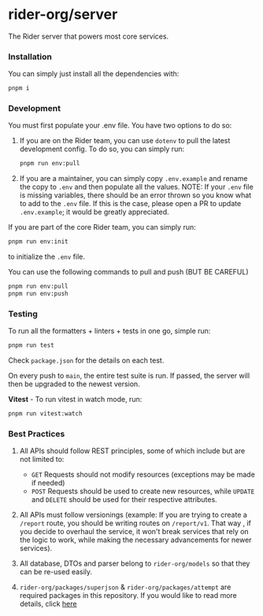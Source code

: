 # rider-org/server

The Rider server that powers most core services.

### Installation

You can simply just install all the dependencies with:

```bash
pnpm i
```

### Development

You must first populate your .env file. You have two options to do so:

1.  If you are on the Rider team, you can use `dotenv` to pull the latest development config. To do so, you can simply run:

    ```bash
    pnpm run env:pull
    ```

2.  If you are a maintainer, you can simply copy `.env.example` and rename the copy to `.env` and then populate all the values. NOTE: If your `.env` file is missing variables, there should be an error thrown so you know what to add to the `.env` file. If this is the case, please open a PR to update `.env.example`; it would be greatly appreciated.

If you are part of the core Rider team, you can simply run:

```bash
pnpm run env:init
```

to initialize the `.env` file.

You can use the following commands to pull and push (BUT BE CAREFUL)

```bash
pnpm run env:pull
pnpm run env:push
```

### Testing

To run all the formatters + linters + tests in one go, simple run:

```bash
pnpm run test
```

Check `package.json` for the details on each test.

On every push to `main`, the entire test suite is run. If passed, the server will then be upgraded to the newest version.

**Vitest** - To run vitest in watch mode, run:

```bash
pnpm run vitest:watch
```

### Best Practices

1.  All APIs should follow REST principles, some of which include but are not limited to:

    - `GET` Requests should not modify resources (exceptions may be made if needed)
    - `POST` Requests should be used to create new resources, while `UPDATE` and `DELETE` should be used for their respective attributes.

2.  All APIs must follow versionings (example: If you are trying to create a `/report` route, you should be writing routes on `/report/v1`. That way , if you decide to overhaul the service, it won't break services that rely on the logic to work, while making the necessary advancements for newer services).

3.  All database, DTOs and parser belong to `rider-org/models` so that they can be re-used easily.

4.  `rider-org/packages/superjson` & `rider-org/packages/attempt` are required packages in this repository. If you would like to read more details, click [here](https://github.com/rider-org/packages/tree/main/README.md)
